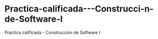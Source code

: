 # Practica-calificada---Construcci-n-de-Software-I
Practica calificada - Construcción de Software I

